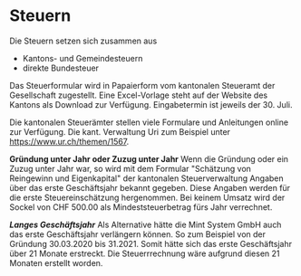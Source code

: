 # Steuern
Die Steuern setzen sich zusammen aus 
- Kantons- und Gemeindesteuern
- direkte Bundesteuer 

Das Steuerformular wird in Papaierform vom kantonalen Steueramt der Gesellschaft zugestellt. Eine Excel-Vorlage steht auf der Website des Kantons als Download zur Verfügung. Eingabetermin ist jeweils der 30. Juli.

Die kantonalen Steuerämter stellen viele Formulare und Anleitungen online zur Verfügung. Die kant. Verwaltung Uri zum Beispiel unter https://www.ur.ch/themen/1567.

**Gründung unter Jahr oder Zuzug unter Jahr**
Wenn die Gründung oder ein Zuzug unter Jahr war, so wird mit dem Formular "Schätzung von Reingewinn und Eigenkapital" der kantonalen Steuerverwaltung Angaben über das erste Geschäftsjahr bekannt gegeben. Diese Angaben werden für die erste Steuereinschätzung hergenommen. Bei keinem Umsatz wird der Sockel von CHF 500.00 als Mindeststeuerbetrag fürs Jahr verrechnet.

***Langes Geschäftsjahr***
Als Alternative hätte die Mint System GmbH auch das erste Geschäftsjahr verlängern können. So zum Beispiel von der Gründung 30.03.2020 bis 31.2021. Somit hätte sich das erste Geschäftsjahr über 21 Monate erstreckt. Die Steuerrrechnung wäre aufgrund diesen 21 Monaten erstellt worden.
